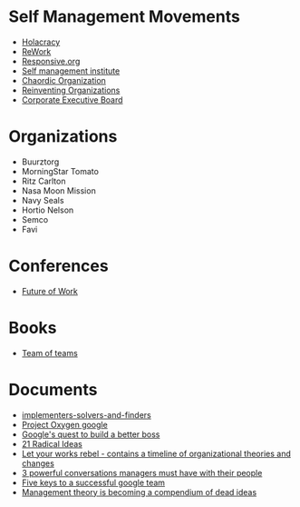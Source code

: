 
# Self Management Movements 

* [Holacracy](http://www.holacracy.org/)
* [ReWork](https://rework.withgoogle.com/)
* [Responsive.org](http://www.responsive.org/)
* [Self management institute](http://www.self-managementinstitute.org/)
* [Chaordic Organization](https://www.wikiwand.com/en/Chaordic_organization)
* [Reinventing Organizations](http://www.reinventingorganizations.com/)
* [Corporate Executive Board](https://www.cebglobal.com/)

# Organizations

* Buurztorg
* MorningStar Tomato
* Ritz Carlton
* Nasa Moon Mission
* Navy Seals
* Hortio Nelson
* Semco
* Favi

# Conferences

* [Future of Work](http://www.responsiveconference.com/#what-is-responsive)

# Books

* [Team of teams](http://www.nickols.us/TeamofTeams.pdf)

# Documents

* [implementers-solvers-and-finders](https://rkoutnik.com/2016/04/21/implementers-solvers-and-finders.html)
* [Project Oxygen google](https://www.thestreet.com/story/12328981/1/googles-project-oxygen-pumps-fresh-air-into-management.html)
* [Google's quest to build a better boss](http://www.nytimes.com/2011/03/13/business/13hire.html?smid=pl-share&_r=0)
* [21 Radical Ideas](https://medium.com/responsive-engineering/i-have-21-radical-ideas-b428414a4efc#.k8xe35y89)
* [Let your works rebel - contains a timeline of organizational theories and changes](https://hbr.org/cover-story/2016/10/let-your-workers-rebel)
* [3 powerful conversations managers must have with their people](http://firstround.com/review/three-powerful-conversations-managers-must-have-to-develop-their-people/)
* [Five keys to a successful google team](https://rework.withgoogle.com/blog/five-keys-to-a-successful-google-team/)
* [Management theory is becoming a compendium of dead ideas](http://www.economist.com/news/business/21711909-what-martin-luther-did-catholic-church-needs-be-done-business-gurus-management)
